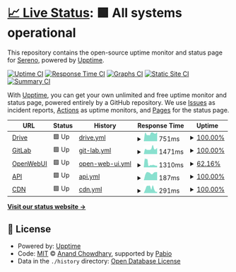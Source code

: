# [📈 Live Status](https://status.sereno.one): <!--live status--> **🟩 All systems operational**

This repository contains the open-source uptime monitor and status page for [Sereno](https://status.sereno.one), powered by [Upptime](https://github.com/upptime/upptime).

[![Uptime CI](https://github.com/serenov7/status.sereno.one/workflows/Uptime%20CI/badge.svg)](https://github.com/serenov7/status.sereno.one/actions?query=workflow%3A%22Uptime+CI%22)
[![Response Time CI](https://github.com/serenov7/status.sereno.one/workflows/Response%20Time%20CI/badge.svg)](https://github.com/serenov7/status.sereno.one/actions?query=workflow%3A%22Response+Time+CI%22)
[![Graphs CI](https://github.com/serenov7/status.sereno.one/workflows/Graphs%20CI/badge.svg)](https://github.com/serenov7/status.sereno.one/actions?query=workflow%3A%22Graphs+CI%22)
[![Static Site CI](https://github.com/serenov7/status.sereno.one/workflows/Static%20Site%20CI/badge.svg)](https://github.com/serenov7/status.sereno.one/actions?query=workflow%3A%22Static+Site+CI%22)
[![Summary CI](https://github.com/serenov7/status.sereno.one/workflows/Summary%20CI/badge.svg)](https://github.com/serenov7/status.sereno.one/actions?query=workflow%3A%22Summary+CI%22)

With [Upptime](https://upptime.js.org), you can get your own unlimited and free uptime monitor and status page, powered entirely by a GitHub repository. We use [Issues](https://github.com/serenov7/status.sereno.one/issues) as incident reports, [Actions](https://github.com/serenov7/status.sereno.one/actions) as uptime monitors, and [Pages](https://status.sereno.one) for the status page.

<!--start: status pages-->
<!-- This summary is generated by Upptime (https://github.com/upptime/upptime) -->
<!-- Do not edit this manually, your changes will be overwritten -->
<!-- prettier-ignore -->
| URL | Status | History | Response Time | Uptime |
| --- | ------ | ------- | ------------- | ------ |
| <img alt="" src="https://icons.duckduckgo.com/ip3/drive.sereno.one.ico" height="13"> [Drive](https://drive.sereno.one) | 🟩 Up | [drive.yml](https://github.com/SerenoV7/status.sereno.one/commits/HEAD/history/drive.yml) | <details><summary><img alt="Response time graph" src="./graphs/drive/response-time-week.png" height="20"> 751ms</summary><br><a href="https://status.sereno.one/history/drive"><img alt="Response time 1202" src="https://img.shields.io/endpoint?url=https%3A%2F%2Fraw.githubusercontent.com%2FSerenoV7%2Fstatus.sereno.one%2FHEAD%2Fapi%2Fdrive%2Fresponse-time.json"></a><br><a href="https://status.sereno.one/history/drive"><img alt="24-hour response time 729" src="https://img.shields.io/endpoint?url=https%3A%2F%2Fraw.githubusercontent.com%2FSerenoV7%2Fstatus.sereno.one%2FHEAD%2Fapi%2Fdrive%2Fresponse-time-day.json"></a><br><a href="https://status.sereno.one/history/drive"><img alt="7-day response time 751" src="https://img.shields.io/endpoint?url=https%3A%2F%2Fraw.githubusercontent.com%2FSerenoV7%2Fstatus.sereno.one%2FHEAD%2Fapi%2Fdrive%2Fresponse-time-week.json"></a><br><a href="https://status.sereno.one/history/drive"><img alt="30-day response time 1517" src="https://img.shields.io/endpoint?url=https%3A%2F%2Fraw.githubusercontent.com%2FSerenoV7%2Fstatus.sereno.one%2FHEAD%2Fapi%2Fdrive%2Fresponse-time-month.json"></a><br><a href="https://status.sereno.one/history/drive"><img alt="1-year response time 1202" src="https://img.shields.io/endpoint?url=https%3A%2F%2Fraw.githubusercontent.com%2FSerenoV7%2Fstatus.sereno.one%2FHEAD%2Fapi%2Fdrive%2Fresponse-time-year.json"></a></details> | <details><summary><a href="https://status.sereno.one/history/drive">100.00%</a></summary><a href="https://status.sereno.one/history/drive"><img alt="All-time uptime 99.44%" src="https://img.shields.io/endpoint?url=https%3A%2F%2Fraw.githubusercontent.com%2FSerenoV7%2Fstatus.sereno.one%2FHEAD%2Fapi%2Fdrive%2Fuptime.json"></a><br><a href="https://status.sereno.one/history/drive"><img alt="24-hour uptime 100.00%" src="https://img.shields.io/endpoint?url=https%3A%2F%2Fraw.githubusercontent.com%2FSerenoV7%2Fstatus.sereno.one%2FHEAD%2Fapi%2Fdrive%2Fuptime-day.json"></a><br><a href="https://status.sereno.one/history/drive"><img alt="7-day uptime 100.00%" src="https://img.shields.io/endpoint?url=https%3A%2F%2Fraw.githubusercontent.com%2FSerenoV7%2Fstatus.sereno.one%2FHEAD%2Fapi%2Fdrive%2Fuptime-week.json"></a><br><a href="https://status.sereno.one/history/drive"><img alt="30-day uptime 98.93%" src="https://img.shields.io/endpoint?url=https%3A%2F%2Fraw.githubusercontent.com%2FSerenoV7%2Fstatus.sereno.one%2FHEAD%2Fapi%2Fdrive%2Fuptime-month.json"></a><br><a href="https://status.sereno.one/history/drive"><img alt="1-year uptime 99.44%" src="https://img.shields.io/endpoint?url=https%3A%2F%2Fraw.githubusercontent.com%2FSerenoV7%2Fstatus.sereno.one%2FHEAD%2Fapi%2Fdrive%2Fuptime-year.json"></a></details>
| <img alt="" src="https://icons.duckduckgo.com/ip3/git.sereno.one.ico" height="13"> [GitLab](https://git.sereno.one) | 🟩 Up | [git-lab.yml](https://github.com/SerenoV7/status.sereno.one/commits/HEAD/history/git-lab.yml) | <details><summary><img alt="Response time graph" src="./graphs/git-lab/response-time-week.png" height="20"> 1471ms</summary><br><a href="https://status.sereno.one/history/git-lab"><img alt="Response time 1487" src="https://img.shields.io/endpoint?url=https%3A%2F%2Fraw.githubusercontent.com%2FSerenoV7%2Fstatus.sereno.one%2FHEAD%2Fapi%2Fgit-lab%2Fresponse-time.json"></a><br><a href="https://status.sereno.one/history/git-lab"><img alt="24-hour response time 1505" src="https://img.shields.io/endpoint?url=https%3A%2F%2Fraw.githubusercontent.com%2FSerenoV7%2Fstatus.sereno.one%2FHEAD%2Fapi%2Fgit-lab%2Fresponse-time-day.json"></a><br><a href="https://status.sereno.one/history/git-lab"><img alt="7-day response time 1471" src="https://img.shields.io/endpoint?url=https%3A%2F%2Fraw.githubusercontent.com%2FSerenoV7%2Fstatus.sereno.one%2FHEAD%2Fapi%2Fgit-lab%2Fresponse-time-week.json"></a><br><a href="https://status.sereno.one/history/git-lab"><img alt="30-day response time 1737" src="https://img.shields.io/endpoint?url=https%3A%2F%2Fraw.githubusercontent.com%2FSerenoV7%2Fstatus.sereno.one%2FHEAD%2Fapi%2Fgit-lab%2Fresponse-time-month.json"></a><br><a href="https://status.sereno.one/history/git-lab"><img alt="1-year response time 1487" src="https://img.shields.io/endpoint?url=https%3A%2F%2Fraw.githubusercontent.com%2FSerenoV7%2Fstatus.sereno.one%2FHEAD%2Fapi%2Fgit-lab%2Fresponse-time-year.json"></a></details> | <details><summary><a href="https://status.sereno.one/history/git-lab">100.00%</a></summary><a href="https://status.sereno.one/history/git-lab"><img alt="All-time uptime 99.45%" src="https://img.shields.io/endpoint?url=https%3A%2F%2Fraw.githubusercontent.com%2FSerenoV7%2Fstatus.sereno.one%2FHEAD%2Fapi%2Fgit-lab%2Fuptime.json"></a><br><a href="https://status.sereno.one/history/git-lab"><img alt="24-hour uptime 100.00%" src="https://img.shields.io/endpoint?url=https%3A%2F%2Fraw.githubusercontent.com%2FSerenoV7%2Fstatus.sereno.one%2FHEAD%2Fapi%2Fgit-lab%2Fuptime-day.json"></a><br><a href="https://status.sereno.one/history/git-lab"><img alt="7-day uptime 100.00%" src="https://img.shields.io/endpoint?url=https%3A%2F%2Fraw.githubusercontent.com%2FSerenoV7%2Fstatus.sereno.one%2FHEAD%2Fapi%2Fgit-lab%2Fuptime-week.json"></a><br><a href="https://status.sereno.one/history/git-lab"><img alt="30-day uptime 98.98%" src="https://img.shields.io/endpoint?url=https%3A%2F%2Fraw.githubusercontent.com%2FSerenoV7%2Fstatus.sereno.one%2FHEAD%2Fapi%2Fgit-lab%2Fuptime-month.json"></a><br><a href="https://status.sereno.one/history/git-lab"><img alt="1-year uptime 99.45%" src="https://img.shields.io/endpoint?url=https%3A%2F%2Fraw.githubusercontent.com%2FSerenoV7%2Fstatus.sereno.one%2FHEAD%2Fapi%2Fgit-lab%2Fuptime-year.json"></a></details>
| <img alt="" src="https://icons.duckduckgo.com/ip3/ai.sereno.one.ico" height="13"> [OpenWebUI](https://ai.sereno.one) | 🟩 Up | [open-web-ui.yml](https://github.com/SerenoV7/status.sereno.one/commits/HEAD/history/open-web-ui.yml) | <details><summary><img alt="Response time graph" src="./graphs/open-web-ui/response-time-week.png" height="20"> 1310ms</summary><br><a href="https://status.sereno.one/history/open-web-ui"><img alt="Response time 1032" src="https://img.shields.io/endpoint?url=https%3A%2F%2Fraw.githubusercontent.com%2FSerenoV7%2Fstatus.sereno.one%2FHEAD%2Fapi%2Fopen-web-ui%2Fresponse-time.json"></a><br><a href="https://status.sereno.one/history/open-web-ui"><img alt="24-hour response time 842" src="https://img.shields.io/endpoint?url=https%3A%2F%2Fraw.githubusercontent.com%2FSerenoV7%2Fstatus.sereno.one%2FHEAD%2Fapi%2Fopen-web-ui%2Fresponse-time-day.json"></a><br><a href="https://status.sereno.one/history/open-web-ui"><img alt="7-day response time 1310" src="https://img.shields.io/endpoint?url=https%3A%2F%2Fraw.githubusercontent.com%2FSerenoV7%2Fstatus.sereno.one%2FHEAD%2Fapi%2Fopen-web-ui%2Fresponse-time-week.json"></a><br><a href="https://status.sereno.one/history/open-web-ui"><img alt="30-day response time 1138" src="https://img.shields.io/endpoint?url=https%3A%2F%2Fraw.githubusercontent.com%2FSerenoV7%2Fstatus.sereno.one%2FHEAD%2Fapi%2Fopen-web-ui%2Fresponse-time-month.json"></a><br><a href="https://status.sereno.one/history/open-web-ui"><img alt="1-year response time 1032" src="https://img.shields.io/endpoint?url=https%3A%2F%2Fraw.githubusercontent.com%2FSerenoV7%2Fstatus.sereno.one%2FHEAD%2Fapi%2Fopen-web-ui%2Fresponse-time-year.json"></a></details> | <details><summary><a href="https://status.sereno.one/history/open-web-ui">62.16%</a></summary><a href="https://status.sereno.one/history/open-web-ui"><img alt="All-time uptime 91.61%" src="https://img.shields.io/endpoint?url=https%3A%2F%2Fraw.githubusercontent.com%2FSerenoV7%2Fstatus.sereno.one%2FHEAD%2Fapi%2Fopen-web-ui%2Fuptime.json"></a><br><a href="https://status.sereno.one/history/open-web-ui"><img alt="24-hour uptime 100.00%" src="https://img.shields.io/endpoint?url=https%3A%2F%2Fraw.githubusercontent.com%2FSerenoV7%2Fstatus.sereno.one%2FHEAD%2Fapi%2Fopen-web-ui%2Fuptime-day.json"></a><br><a href="https://status.sereno.one/history/open-web-ui"><img alt="7-day uptime 62.16%" src="https://img.shields.io/endpoint?url=https%3A%2F%2Fraw.githubusercontent.com%2FSerenoV7%2Fstatus.sereno.one%2FHEAD%2Fapi%2Fopen-web-ui%2Fuptime-week.json"></a><br><a href="https://status.sereno.one/history/open-web-ui"><img alt="30-day uptime 83.86%" src="https://img.shields.io/endpoint?url=https%3A%2F%2Fraw.githubusercontent.com%2FSerenoV7%2Fstatus.sereno.one%2FHEAD%2Fapi%2Fopen-web-ui%2Fuptime-month.json"></a><br><a href="https://status.sereno.one/history/open-web-ui"><img alt="1-year uptime 91.61%" src="https://img.shields.io/endpoint?url=https%3A%2F%2Fraw.githubusercontent.com%2FSerenoV7%2Fstatus.sereno.one%2FHEAD%2Fapi%2Fopen-web-ui%2Fuptime-year.json"></a></details>
| <img alt="" src="https://icons.duckduckgo.com/ip3/api.sereno.one.ico" height="13"> [API](https://api.sereno.one/getRandomCharacterList) | 🟩 Up | [api.yml](https://github.com/SerenoV7/status.sereno.one/commits/HEAD/history/api.yml) | <details><summary><img alt="Response time graph" src="./graphs/api/response-time-week.png" height="20"> 187ms</summary><br><a href="https://status.sereno.one/history/api"><img alt="Response time 187" src="https://img.shields.io/endpoint?url=https%3A%2F%2Fraw.githubusercontent.com%2FSerenoV7%2Fstatus.sereno.one%2FHEAD%2Fapi%2Fapi%2Fresponse-time.json"></a><br><a href="https://status.sereno.one/history/api"><img alt="24-hour response time 83" src="https://img.shields.io/endpoint?url=https%3A%2F%2Fraw.githubusercontent.com%2FSerenoV7%2Fstatus.sereno.one%2FHEAD%2Fapi%2Fapi%2Fresponse-time-day.json"></a><br><a href="https://status.sereno.one/history/api"><img alt="7-day response time 187" src="https://img.shields.io/endpoint?url=https%3A%2F%2Fraw.githubusercontent.com%2FSerenoV7%2Fstatus.sereno.one%2FHEAD%2Fapi%2Fapi%2Fresponse-time-week.json"></a><br><a href="https://status.sereno.one/history/api"><img alt="30-day response time 187" src="https://img.shields.io/endpoint?url=https%3A%2F%2Fraw.githubusercontent.com%2FSerenoV7%2Fstatus.sereno.one%2FHEAD%2Fapi%2Fapi%2Fresponse-time-month.json"></a><br><a href="https://status.sereno.one/history/api"><img alt="1-year response time 187" src="https://img.shields.io/endpoint?url=https%3A%2F%2Fraw.githubusercontent.com%2FSerenoV7%2Fstatus.sereno.one%2FHEAD%2Fapi%2Fapi%2Fresponse-time-year.json"></a></details> | <details><summary><a href="https://status.sereno.one/history/api">100.00%</a></summary><a href="https://status.sereno.one/history/api"><img alt="All-time uptime 100.00%" src="https://img.shields.io/endpoint?url=https%3A%2F%2Fraw.githubusercontent.com%2FSerenoV7%2Fstatus.sereno.one%2FHEAD%2Fapi%2Fapi%2Fuptime.json"></a><br><a href="https://status.sereno.one/history/api"><img alt="24-hour uptime 100.00%" src="https://img.shields.io/endpoint?url=https%3A%2F%2Fraw.githubusercontent.com%2FSerenoV7%2Fstatus.sereno.one%2FHEAD%2Fapi%2Fapi%2Fuptime-day.json"></a><br><a href="https://status.sereno.one/history/api"><img alt="7-day uptime 100.00%" src="https://img.shields.io/endpoint?url=https%3A%2F%2Fraw.githubusercontent.com%2FSerenoV7%2Fstatus.sereno.one%2FHEAD%2Fapi%2Fapi%2Fuptime-week.json"></a><br><a href="https://status.sereno.one/history/api"><img alt="30-day uptime 100.00%" src="https://img.shields.io/endpoint?url=https%3A%2F%2Fraw.githubusercontent.com%2FSerenoV7%2Fstatus.sereno.one%2FHEAD%2Fapi%2Fapi%2Fuptime-month.json"></a><br><a href="https://status.sereno.one/history/api"><img alt="1-year uptime 100.00%" src="https://img.shields.io/endpoint?url=https%3A%2F%2Fraw.githubusercontent.com%2FSerenoV7%2Fstatus.sereno.one%2FHEAD%2Fapi%2Fapi%2Fuptime-year.json"></a></details>
| <img alt="" src="https://icons.duckduckgo.com/ip3/cdn.sereno.one.ico" height="13"> [CDN](https://cdn.sereno.one/i/morch.png) | 🟩 Up | [cdn.yml](https://github.com/SerenoV7/status.sereno.one/commits/HEAD/history/cdn.yml) | <details><summary><img alt="Response time graph" src="./graphs/cdn/response-time-week.png" height="20"> 291ms</summary><br><a href="https://status.sereno.one/history/cdn"><img alt="Response time 296" src="https://img.shields.io/endpoint?url=https%3A%2F%2Fraw.githubusercontent.com%2FSerenoV7%2Fstatus.sereno.one%2FHEAD%2Fapi%2Fcdn%2Fresponse-time.json"></a><br><a href="https://status.sereno.one/history/cdn"><img alt="24-hour response time 82" src="https://img.shields.io/endpoint?url=https%3A%2F%2Fraw.githubusercontent.com%2FSerenoV7%2Fstatus.sereno.one%2FHEAD%2Fapi%2Fcdn%2Fresponse-time-day.json"></a><br><a href="https://status.sereno.one/history/cdn"><img alt="7-day response time 291" src="https://img.shields.io/endpoint?url=https%3A%2F%2Fraw.githubusercontent.com%2FSerenoV7%2Fstatus.sereno.one%2FHEAD%2Fapi%2Fcdn%2Fresponse-time-week.json"></a><br><a href="https://status.sereno.one/history/cdn"><img alt="30-day response time 346" src="https://img.shields.io/endpoint?url=https%3A%2F%2Fraw.githubusercontent.com%2FSerenoV7%2Fstatus.sereno.one%2FHEAD%2Fapi%2Fcdn%2Fresponse-time-month.json"></a><br><a href="https://status.sereno.one/history/cdn"><img alt="1-year response time 296" src="https://img.shields.io/endpoint?url=https%3A%2F%2Fraw.githubusercontent.com%2FSerenoV7%2Fstatus.sereno.one%2FHEAD%2Fapi%2Fcdn%2Fresponse-time-year.json"></a></details> | <details><summary><a href="https://status.sereno.one/history/cdn">100.00%</a></summary><a href="https://status.sereno.one/history/cdn"><img alt="All-time uptime 100.00%" src="https://img.shields.io/endpoint?url=https%3A%2F%2Fraw.githubusercontent.com%2FSerenoV7%2Fstatus.sereno.one%2FHEAD%2Fapi%2Fcdn%2Fuptime.json"></a><br><a href="https://status.sereno.one/history/cdn"><img alt="24-hour uptime 100.00%" src="https://img.shields.io/endpoint?url=https%3A%2F%2Fraw.githubusercontent.com%2FSerenoV7%2Fstatus.sereno.one%2FHEAD%2Fapi%2Fcdn%2Fuptime-day.json"></a><br><a href="https://status.sereno.one/history/cdn"><img alt="7-day uptime 100.00%" src="https://img.shields.io/endpoint?url=https%3A%2F%2Fraw.githubusercontent.com%2FSerenoV7%2Fstatus.sereno.one%2FHEAD%2Fapi%2Fcdn%2Fuptime-week.json"></a><br><a href="https://status.sereno.one/history/cdn"><img alt="30-day uptime 100.00%" src="https://img.shields.io/endpoint?url=https%3A%2F%2Fraw.githubusercontent.com%2FSerenoV7%2Fstatus.sereno.one%2FHEAD%2Fapi%2Fcdn%2Fuptime-month.json"></a><br><a href="https://status.sereno.one/history/cdn"><img alt="1-year uptime 100.00%" src="https://img.shields.io/endpoint?url=https%3A%2F%2Fraw.githubusercontent.com%2FSerenoV7%2Fstatus.sereno.one%2FHEAD%2Fapi%2Fcdn%2Fuptime-year.json"></a></details>

<!--end: status pages-->

[**Visit our status website →**](https://status.sereno.one)

## 📄 License

- Powered by: [Upptime](https://github.com/upptime/upptime)
- Code: [MIT](./LICENSE) © [Anand Chowdhary](https://anandchowdhary.com), supported by [Pabio](https://pabio.com)
- Data in the `./history` directory: [Open Database License](https://opendatacommons.org/licenses/odbl/1-0/)
